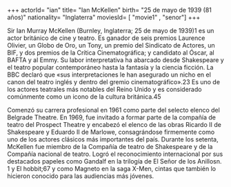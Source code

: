 +++
actorId= "ian"
title= "Ian McKellen"
birth= "25 de mayo de 1939 (81 años)"
nationality= "Inglaterra"
moviesId= [ "movie1" , "senor"]
+++


Sir Ian Murray McKellen (Burnley, Inglaterra; 25 de mayo de 1939)1​ es un actor británico de cine y teatro. Es ganador de seis premios Laurence Olivier, un Globo de Oro, un Tony, un premio del Sindicato de Actores, un BIF, y dos premios de la Crítica Cinematográfica; y candidato al Óscar, al BAFTA y al Emmy. Su labor interpretativa ha abarcado desde Shakespeare y el teatro popular contemporáneo hasta la fantasía y la ciencia ficción. La BBC declaró que «sus interpretaciones le han asegurado un nicho en el canon del teatro inglés y dentro del gremio cinematográfico».2​3​ Es uno de los actores teatrales más notables del Reino Unido y es considerado comúnmente como un icono de la cultura británica.4​5​

Comenzó su carrera profesional en 1961 como parte del selecto elenco del Belgrade Theatre. En 1969, fue invitado a formar parte de la compañía de teatro del Prospect Theatre y encabezó el elenco de las obras Ricardo II de Shakespeare y Eduardo II de Marlowe, consagrándose firmemente como uno de los actores clásicos más importantes del país. Durante los setenta, McKellen fue miembro de la Compañía de teatro de Shakespeare y de la Compañía nacional de teatro. Logró el reconocimiento internacional por sus destacados papeles como Gandalf en la trilogía de El Señor de los Anillosn. 1​ y El hobbit;6​7​ y como Magneto en la saga X-Men, cintas que también lo hicieron conocido para las audiencias más jóvenes.

